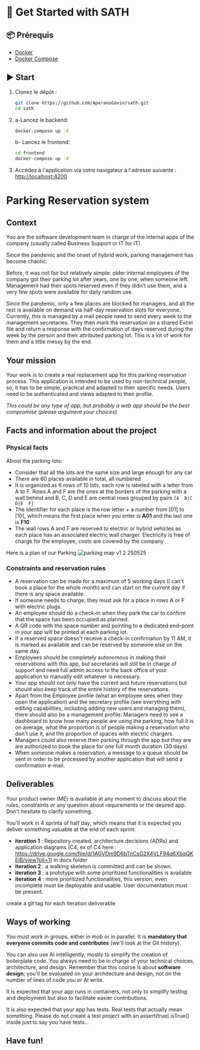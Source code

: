 # 🚀 Get Started with SATH

## 📦 Prérequis

- [Docker](https://www.docker.com/)
- [Docker Compose](https://docs.docker.com/compose/)

## ▶️ Start

1. Clonez le dépôt :

   ```bash
   git clone https://github.com/AperanoGavin/sath.git
   cd sath
   ```
2. a-Lancez le backend:

   ```bash
   docker-compose up -d
   ```
   b- Lancez le frontend:

   ```bash
   cd frontend
   docker-compose up -d
   ```
3. Accédez à l'application via votre navigateur à l'adresse suivante : [http://localhost:4200](http://localhost:4200)



# Parking Reservation system

## Context

You are the software development team in charge of the internal apps of the company (usually called Business Support or IT for IT).

Since the pandemic and the onset of hybrid work, parking management has become chaotic.

Before, it was not fair but relatively simple: older internal employees of the company got their parking lot after years, one by one, when someone left. Management had their spots reserved even if they didn't use them, and a very few spots were available for daily random use.

Since the pandemic, only a few places are blocked for managers, and all the rest is available on demand via half-day reservation slots for everyone. Currently, this is managed by a mail people need to send every week to the management secretaries. They then mark the reservation on a shared Excel file and return a response with the confirmation of days reserved during the week by the person and their attributed parking lot. This is a lot of work for them and a little messy by the end.

## Your mission

Your work is to create a real replacement app for this parking reservation process.
This application is intended to be used by non-technical people, so, it has to be simple, practical and adapted to their specific needs. Users need to be authenticated and views adapted to their profile.

_This could be any type of app, but probably a web app should be the best compromise (please argument your choices)_

## Facts and information about the project

### Physical facts

About the parking lots:

- Consider that all the lots are the same size and large enough for any car
- There are 60 places available in total, all numbered
- It is organized as 6 rows of 10 lots, each row is labeled with a letter from A to F. Rows A and F are the ones at the borders of the parking with a wall behind and B, C, D and E are central rows grouped by pairs `[A  B|C  D|E  F]`
- The Identifier for each place is the row letter + a number from [01] to [10], which means the first place when you enter is **A01** and the last one is **F10**
- The wall rows A and F are reserved to electric or hybrid vehicles as each place has an associated electric wall charger. Electricity is free of charge for the employee, costs are covered by the company

Here is a plan of our Parking
![parking map v1 2 250525](https://gist.github.com/user-attachments/assets/b0638140-b4bd-4878-ba11-02a791a7c034)

### Constraints and reservation rules

- A reservation can be made for a maximum of 5 working days (I can't book a place for the whole month) and can start on the current day if there is any space available.
- If someone needs to charge, they must ask for a place in rows A or F with electric plugs.
- An employee should do a check-in when they park the car to confirm that the space has been occupied as planned.
- A QR code with the space number and pointing to a dedicated end-point in your app will be printed at each parking lot.
- If a reserved space doesn't receive a check-in confirmation by 11 AM, it is marked as available and can be reserved by someone else on the same day.
- Employees should be completely autonomous in making their reservations with this app, but secretaries will still be in charge of support and need full admin access to the back office of your application to manually edit whatever is necessary.
- Your app should not only have the current and future reservations but should also keep track of the entire history of the reservations.
- Apart from the Employee profile (what an employee sees when they open the application) and the secretary profile (see everything with editing capabilities, including adding new users and managing them), there should also be a management profile: Managers need to see a dashboard to know how many people are using the parking, how full it is on average, what the proportion is of people making a reservation who don't use it, and the proportion of spaces with electric chargers.
- Managers could also reserve their parking through the app but they are are authorized to book the place for one full month duration (30 days)
- When someone makes a reservation, a message to a queue should be sent in order to be processed by another application that will send a confirmation e-mail.

## Deliverables

Your product owner (ME) is available at any moment to discuss about the rules, constraints or any question about requirements or the desired app. Don't hesitate to clarify something.

You'll work in 4 sprints of half day, which means that it is expected you deliver something valuable at the end of each sprint:

- **iteration 1** : Repository created, architecture decisions (ADRs) and application diagrams (C4, ex of C4 here : https://drive.google.com/file/d/1AGVDm9D6bTnCsG2X4VLF94q6XbqQKEjB/view?pli=1) in docs folder
- **iteration 2** : a walking skeleton is committed and can be shown.
- **iteration 3** : a prototype with some prioritized functionalities is available
- **iteration 4** : more prioritized functionalities, this version, even incomplete must be deployable and usable. User documentation must be present.

create a git tag for each iteration deliverable

## Ways of working

You must work in groups, either in mob or in parallel. It is **mandatory that everyone commits code and contributes** (we'll look at the Git history).

You can also use AI intelligently, mostly to simplify the creation of boilerplate code. You always need to be in charge of your technical choices, architecture, and design. Remember that this course is about **software design**; you'll be evaluated on your architecture and design, not on the number of lines of code you or AI write.

It is expected that your app runs in containers, not only to simplify testing and deployment but also to facilitate easier contributions.

It is also expected that your app has tests. Real tests that actually mean something. Please do not create a test project with an assert(true).isTrue() inside just to say you have tests...

## Have fun!


